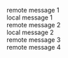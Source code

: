 remote message 1   
local message 1     
remote message 2     
local message 2    
remote message 3     
remote message 4

